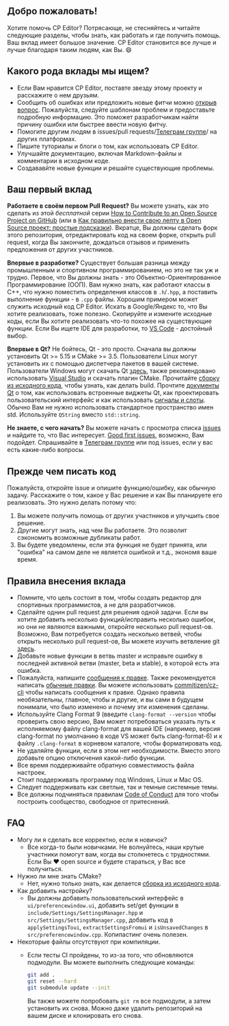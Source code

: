 ## Добро пожаловать!

Хотите помочь CP Editor? Потрясающе, не стесняйтесь и читайте следующие разделы, чтобы знать, как работать и где получить помощь. Ваш вклад имеет большое значение. CP Editor становится все лучше и лучше благодаря таким людям, как Вы. :smile:

## Какого рода вклады мы ищем?

- Если Вам нравится CP Editor, поставте звезду этому проекту и расскажите о нем друзьям.
- Сообщить об ошибках или предложить новые фитчи можно [открыв вопрос](https://github.com/cpeditor/cpeditor/issues/new/choose). Пожалуйста, следуйте шаблонам проблем и предоставьте подробную информацию. Это поможет разработчикам найти причину ошибки или быстрее ввести новую фитчу.
- Помогите другим людям в issues/pull requests/[Телеграм группе](https://t.me/cpeditor)/ на других платформах.
- Пишите туториалы и блоги о том, как использовать CP Editor.
- Улучшайте документацию, включая Markdown-файлы и комментарии в исходном коде.
- Создававйте новые функции и решайте существующие проблемы.

## Ваш первый вклад

**Работаете в своём первом Pull Request?** Вы можете узнать, как это сделать из этой *бесплатной* серии [How to Contribute to an Open Source Project on GitHub](https://egghead.io/series/how-to-contribute-to-an-open-source-project-on-github) (или в [Как правильно внести свою лепту в Open Source проект: простые подсказки](https://habr.com/ru/post/275219/)). Вкратце, Вы должны сделать форк этого репозитория, отредактировать код на своем форке, открыть pull request, когда Вы закончите, дождаться отзывов и применить предложения от других участников.

**Впервые в разработке?** Существует большая разница между промышленным и спортивном программированием, но это не так уж и трудно. Первое, что Вы должны знать - это Объектно-Ориентированное Программирование (ООП). Вам нужно знать, как работают классы в C++, что нужно поместить определения классов в `.h`/`.hpp`, а поставить выполнение функции - в `.cpp` файлы. Хорошим примером может служить исходный код CP Editor. Искать в Google/Яндекс то, что Вы хотите реализовать, тоже полезно. Скопируйте и измените исходные коды, если Вы хотите реализовать что-то похожее на существующие функции. Если Вы ищете IDE для разработки, то [VS Code](https://code.visualstudio.com/) - достойный выбор.


**Впервые в Qt?** Не бойтесь, Qt  - это просто. Сначала вы должны установить Qt >= 5.15 и CMake >= 3.5. Пользователи Linux могут установить их с помощью диспетчера пакетов в вашей системе. Пользователи Windows могут скачать Qt [здесь](https://www.qt.io/download), также рекомендовано использовать [Visual Studio](https://visualstudio.microsoft.com/) и скачать плагин CMake. Прочитайте [сборку из исходного кода](doc/INSTALL_ru-RU.md#Сборка-из-исходного-кода), чтобы узнать, как делать build. Прочтите [документы Qt](https://doc.qt.io/) о том, как использовать встроенные виджеты Qt, как проектировать пользовательский интерфейс и как использовать [сигналы и слоты](https://doc.qt.io/qt-5/signalsandslots.html). Обычно Вам не нужно использовать стандартное пространство имен std. Используйте `QString` вместо `std::string`.

**Не знаете, с чего начать?** Вы можете начать с просмотра списка [issues](https://github.com/cpeditor/cpeditor/issues) и найдите то, что Вас интересует. [Good first issues](https://github.com/cpeditor/cpeditor/issues?q=is%3Aissue+is%3Aopen+label%3A%22good+first+issue%22), возможно, Вам подойдет. Спрашивайте в [Телеграм группе](https://t.me/cpeditor) или под issues, если у вас есть какие-либо вопросы.

## Прежде чем писать код

Пожалуйста, откройте issue и опишите функцию/ошибку, как обычную задачу. Расскажите о том, какое у Вас решение и как Вы планируете его реализовать. Это нужно делать потому что:

1. Вы можете получить помощь от других участников и улучшить свое решение.
2. Другие могут знать, над чем Вы работаете. Это позволит сэкономить возможные дубликаты работ.
3. Вы будете уведомлены, если эта функция не будет принята, или "ошибка" на самом деле не является ошибкой и т.д., экономя ваше время.

## Правила внесения вклада

- Помните, что цель состоит в том, чтобы создать редактор для спортивных программистов, а не для разработчиков.
- Сделайте однин pull request для решения одной задачи. Если вы хотите добавить несколько функций/исправить несколько ошибок, но они не являются важными, откройте несколько pull request-ов. Возможно, Вам потребуется создать несколько ветвей, чтобы открыть несколько pull request-ов, Вы можете изучить ветвление git [здесь](https://learngitbranching.js.org/).
- Добавьте новые функции в ветвь master и исправьте ошибку в последней активной ветви (master, beta и stable), в которой есть эта ошибка.  
- Пожалуйста, напишите [сообщения к правке](https://chris.beams.io/posts/git-commit/). Также рекомендуется написать [обычные правки](https://www.conventionalcommits.org/ru). Вы можете использовать [commitizen/cz-cli](https://github.com/commitizen/cz-cli) чтобы написать сообщения к правке. Однако правила необязательны, главное, чтобы и другие, и вы сами в будущем понимали, что было изменено и почему эти изменения сделаны.
- Используйте Clang Format 9 (введите `clang-format --version` чтобы проверить свою версию, Вам может потребоваться указать путь к исполняемому файлу clang-format для вашей IDE (например, версия clang-format по умолчанию в коде VS может быть clang-format-6) и к файлу `.clang-format` в корневом каталоге, чтобы форматировать код.
- Не удаляйте функции, если в этом нет необходимости. Вместо этого добавьте опцию отключения какой-либо функции.
- Все время поддерживайте обратную совместимость файла настроек.
- Стоит поддерживать программу под Windows, Linux и Mac OS.
- Следует поддерживать как светлые, так и темные системные темы.
 - Все должны подчиняться правилам [Code of Conduct](CODE_OF_CONDUCT.md) для того чтобы построить сообщество, свободное от притеснений.

## FAQ

- Могу ли я сделать все корректно, если я новичок?
  - Все когда-то были новичками. Не волнуйтесь, наши крутые участники помогут вам, когда вы столкнетесь с трудностями. Если Вы :heart: open source и будете стараться, у Вас все получиться.
- Нужно ли мне знать CMake?
  - Нет, нужно только знать, как делается [сборка из исходного кода](doc/INSTALL_ru-RU.md#Сборка-из-исходного-кода).
- Как добавить настройку?
  - Вы должны добавить пользовательский интерфейс в `ui/preferencewindow.ui`, добавить set/get функции в `include/Settings/SettingsManager.hpp` и `src/Settings/SettingsManager.cpp`, добавить код в `applySettingsToui`, `extractSettingsFromui` и `isUnsavedChanges` в `src/preferencewindow.cpp`. Копипастинг очень полезен.
- Некоторые файлы отсутствуют при компиляции.
  - Если тесты CI пройдены, то из-за того, что обновляются подмодули. Вы можете выполнить следующие команды:

    ```sh
    git add .
    git reset --hard
    git submodule update --init
    ```

    Вы также можете попробовать `git rm` все подмодули, а затем установить их снова. Можно даже удалить репозиторий на вашем диске и клонировать его снова.
